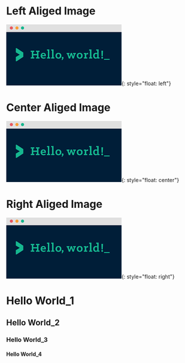 # Left Aliged Image
![Hello World](/images/media/image1.png){: style="float: left"}

# Center Aliged Image
![Hello World](/images/media/image1.png){: style="float: center"}

# Right Aliged Image
![Hello World](/images/media/image1.png){: style="float: right"}


# Hello World\_1

## Hello World\_2

### Hello World\_3

#### Hello World\_4
